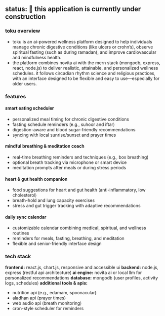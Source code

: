 ##  **status:** 🚧 this application is currently under construction

### toku overview
- toku is an ai-powered wellness platform designed to help individuals manage chronic digestive conditions (like ulcers or crohn’s), observe spiritual fasting (such as during ramadan), and improve cardiovascular and mindfulness health.
- the platform combines novita ai with the mern stack (mongodb, express, react, node.js) to deliver realistic, attainable, and personalized wellness schedules. it follows circadian rhythm science and religious practices, with an interface designed to be flexible and easy to use—especially for older users.

### features
#### smart eating scheduler
  - personalized meal timing for chronic digestive conditions
  - fasting schedule reminders (e.g., suhoor and iftar)
  - digestion-aware and blood sugar-friendly recommendations
  - syncing with local sunrise/sunset and prayer times

#### mindful breathing & meditation coach
  - real-time breathing reminders and techniques (e.g., box breathing)
  - optional breath tracking via microphone or smart device
  - meditation prompts after meals or during stress periods

#### heart & gut health companion
  - food suggestions for heart and gut health (anti-inflammatory, low cholesterol)
  - breath-hold and lung capacity exercises
  - stress and gut trigger tracking with adaptive recommendations

#### daily sync calendar
  - customizable calendar combining medical, spiritual, and wellness routines
  - reminders for meals, fasting, breathing, and meditation
  - flexible and senior-friendly interface design

### tech stack
**frontend:** react.js, chart.js, responsive and accessible ui
**backend:** node.js, express (restful api architecture)
**ai engine:** novita ai or local llm for personalized recommendations
**database:** mongodb (user profiles, activity logs, schedules)
**additional tools & apis:**
  - nutrition api (e.g., edamam, spoonacular)
  - aladhan api (prayer times)
  - web audio api (breath monitoring)
  - cron-style scheduler for reminders

